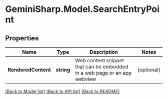 # GeminiSharp.Model.SearchEntryPoint

## Properties

Name | Type | Description | Notes
------------ | ------------- | ------------- | -------------
**RenderedContent** | **string** | Web content snippet that can be embedded in a web page or an app webview | [optional] 

[[Back to Model list]](../README.md#documentation-for-models) [[Back to API list]](../README.md#documentation-for-api-endpoints) [[Back to README]](../README.md)

